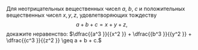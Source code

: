 Для неотрицательных вещественных чисел $a$, $b$, $c$ 
и положительных вещественных чисел $x, y, z$, удовлетворяющих тождеству 
$$
a+b+c=x+y+z,$$ 
докажите неравенство: $\dfrac{{a^3 }}{{x^2 }} + \dfrac{{b^3 }}{{y^2 }} + \dfrac{{c^3 }}{{z^2 }} \geq a + b + c.$